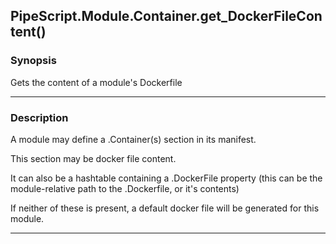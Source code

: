 PipeScript.Module.Container.get_DockerFileContent()
---------------------------------------------------

### Synopsis
Gets the content of a module's Dockerfile

---

### Description

A module may define a .Container(s) section in its manifest. 

This section may be docker file content.

It can also be a hashtable containing a .DockerFile property
(this can be the module-relative path to the .Dockerfile, or it's contents)

If neither of these is present, a default docker file will be generated for this module.

---
